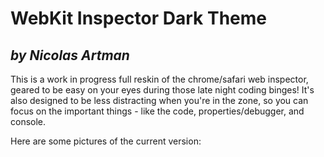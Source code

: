 WebKit Inspector Dark Theme
===========================

*by Nicolas Artman*
-------------------


This is a work in progress full reskin of the chrome/safari web inspector, geared to be easy on your eyes during those late night coding binges! It's also designed to be less distracting when you're in the zone, so you can focus on the important things - like the code, properties/debugger, and console.

Here are some pictures of the current version:

